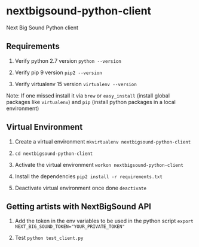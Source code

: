 # nextbigsound-python-client
Next Big Sound Python client

## Requirements

1. Verify python 2.7 version `python --version`

2. Verify pip 9 version `pip2 --version`

3. Verify virtualenv 15 version `virtualenv --version`

Note: If one missed install it via `brew` or `easy_install` (install global packages like `virtualenv`) and `pip` (install python packages in a local environment)

## Virtual Environment

1. Create a virtual environment `mkvirtualenv nextbigsound-python-client`

2. `cd nextbigsound-python-client`

3. Activate the virtual environment `workon nextbigsound-python-client`

4. Install the dependencies `pip2 install -r requirements.txt`

5. Deactivate virtual environment once done `deactivate`

## Getting artists with NextBigSound API

1. Add the token in the env variables to be used in the python script `export NEXT_BIG_SOUND_TOKEN="YOUR_PRIVATE_TOKEN"`

2. Test `python test_client.py`
